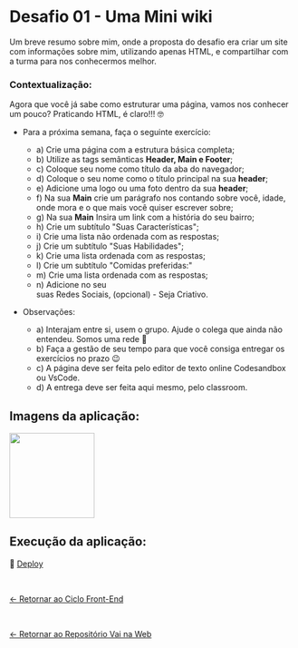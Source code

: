 # Desafio 01 - Uma Mini wiki 
 
Um breve resumo sobre mim, onde a proposta do desafio era criar um site com informações sobre mim, utilizando apenas HTML, e compartilhar com a turma para nos conhecermos melhor.

### Contextualização:

Agora que você já sabe como estruturar uma página, vamos nos conhecer um pouco? Praticando HTML, é claro!!! 🤓

- Para a próxima semana, faça o seguinte exercício:
  - a) Crie uma página com a estrutura básica completa;
  - b) Utilize as tags semânticas **Header, Main e Footer**;
  - c) Coloque seu nome como título da aba do navegador;
  - d) Coloque o seu nome como o título principal na sua **header**;
  - e) Adicione uma logo ou uma foto dentro da sua **header**;
  - f) Na sua **Main** crie um parágrafo nos contando sobre você, idade, onde mora e o que mais você quiser escrever sobre;
  - g) Na sua **Main** Insira um link com a história do seu bairro;
  - h) Crie um subtítulo "Suas Características";
  - i) Crie uma lista não ordenada com as respostas;
  - j) Crie um subtítulo "Suas Habilidades";
  - k) Crie uma lista ordenada com as respostas;
  - l) Crie um subtítulo "Comidas preferidas:"
  - m) Crie uma lista ordenada com as respostas;
  - n) Adicione no seu <footer></footer> suas Redes Sociais, (opcional) - Seja Criativo.
    
- Observações:
  - a) Interajam entre si, usem o grupo. Ajude o colega que ainda não entendeu. Somos uma rede 🧡
  - b) Faça a gestão de seu tempo para que você consiga entregar os exercícios no prazo 😉
  - c) A página deve ser feita pelo editor de texto online Codesandbox ou VsCode.
  - d) A entrega deve ser feita aqui mesmo, pelo classroom.

## Imagens da aplicação:

<div align="left">
 <img src="https://i.imgur.com/0gGw96Q.png" height="150" />
</div>

<!-- ## Projeto da aplicação:

📌 [Figma]() -->

## Execução da aplicação:

📌 [Deploy](https://vai-na-web-mini-wiki.vercel.app/)

 <br>
 
[<- Retornar ao Ciclo Front-End](https://github.com/GilvanPOliveira/VaiNaWeb/tree/main/CicloFrontEnd)

  <br>
  
[<- Retornar ao Repositório Vai na Web](https://github.com/GilvanPOliveira/VaiNaWeb)
